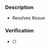 <!-- Remember to add the relevant reviewers, assignees, and labels, and create this PR as a draft if it is a work in progress. -->

### Description
<!-- Replace _issue_ with the issue number that this PR resolves, or delete the line and add this PR to the Software project if there is no related issue. -->
- Resolves #_issue_
<!-- Describe what was done in this PR if there is no related issue, or the related issue's description is not sufficient. -->


### Verification
<!-- List the steps that were taken to verify that the changes introduced by this PR function as desired and without side effects. -->
- [ ] 